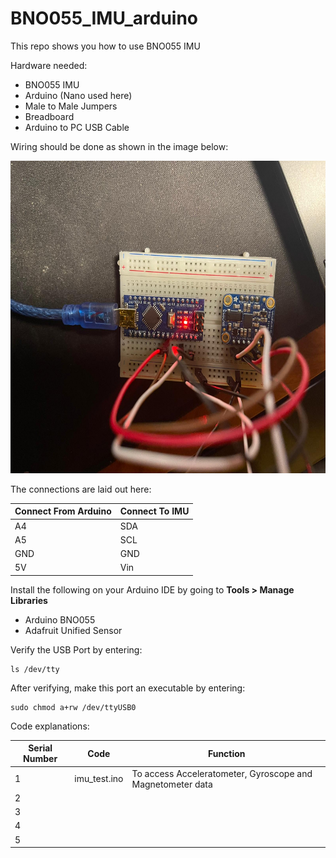 # BNO055_IMU_arduino

This repo shows you how to use BNO055 IMU

Hardware needed:

- BNO055 IMU
- Arduino (Nano used here)
- Male to Male Jumpers
- Breadboard
- Arduino to PC USB Cable

Wiring should be done as shown in the image below:

<p align="center">
  <img height="500" src="Images/setup.jpeg">
</p>

The connections are laid out here:

| Connect From Arduino |  Connect To IMU |
| ------------- | ------------- | 
| A4  | SDA  | 
| A5 | SCL | 
| GND | GND  | 
| 5V | Vin | 

Install the following on your Arduino IDE by going to **Tools > Manage Libraries**

- Arduino BNO055
- Adafruit Unified Sensor

Verify the USB Port by entering:

    ls /dev/tty

After verifying, make this port an executable by entering:

    sudo chmod a+rw /dev/ttyUSB0 

Code explanations:

| Serial Number| Code  | Function |
| ------------- | ------------- | ------------- |
| 1  | imu_test.ino | To access Acceleratometer, Gyroscope and Magnetometer data  |
| 2  |   | |
| 3 |  | |
| 4 |  | |
| 5 | | |
 
